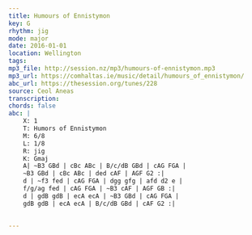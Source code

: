 ```yaml
---
title: Humours of Ennistymon
key: G
rhythm: jig
mode: major
date: 2016-01-01
location: Wellington
tags:
mp3_file: http://session.nz/mp3/humours-of-ennistymon.mp3
mp3_url: https://comhaltas.ie/music/detail/humours_of_ennistymon/
abc_url: https://thesession.org/tunes/228
source: Ceol Aneas
transcription: 
chords: false
abc: |
    X: 1
    T: Humors of Ennistymon
    M: 6/8
    L: 1/8
    R: jig
    K: Gmaj
    A| ~B3 GBd | cBc ABc | B/c/dB GBd | cAG FGA |
    ~B3 GBd | cBc ABc | ded cAF | AGF G2 :|
    d | ~f3 fed | cAG FGA | dgg gfg | afd d2 e |
    f/g/ag fed | cAG FGA | ~B3 cAF | AGF GB :|
    d | gdB gdB | ecA ecA | ~B3 GBd | cAG FGA |
    gdB gdB | ecA ecA | B/c/dB GBd | cAF G2 :|

    
---
```


